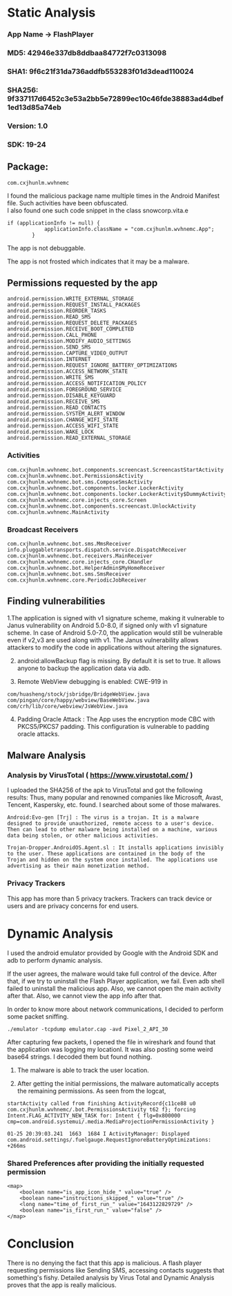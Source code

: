 # Static Analysis

### App Name  -> FlashPlayer
### MD5:	42946e337db8ddbaa84772f7c0313098	 
### SHA1:	9f6c21f31da736addfb553283f01d3dead110024	 
### SHA256:	9f337117d6452c3e53a2bb5e72899ec10c46fde38883ad4dbef1ed13d85a74eb
### Version: 1.0
### SDK:	 19-24
## Package:
```
com.cxjhunlm.wvhnemc
```


I found the malicious package name multiple times in the Android Manifest file. Such activities have been obfuscated.<br>
I also found one such code snippet in the class snowcorp.vita.e
```
if (applicationInfo != null) {
            applicationInfo.className = "com.cxjhunlm.wvhnemc.App";
        }
```

The app is not debuggable.<br>

The app is not frosted which indicates that it may be a malware.

## Permissions requested by the app
```
android.permission.WRITE_EXTERNAL_STORAGE
android.permission.REQUEST_INSTALL_PACKAGES
android.permission.REORDER_TASKS
android.permission.READ_SMS
android.permission.REQUEST_DELETE_PACKAGES
android.permission.RECEIVE_BOOT_COMPLETED
android.permission.CALL_PHONE
android.permission.MODIFY_AUDIO_SETTINGS
android.permission.SEND_SMS
android.permission.CAPTURE_VIDEO_OUTPUT
android.permission.INTERNET
android.permission.REQUEST_IGNORE_BATTERY_OPTIMIZATIONS
android.permission.ACCESS_NETWORK_STATE
android.permission.WRITE_SMS
android.permission.ACCESS_NOTIFICATION_POLICY
android.permission.FOREGROUND_SERVICE
android.permission.DISABLE_KEYGUARD
android.permission.RECEIVE_SMS
android.permission.READ_CONTACTS
android.permission.SYSTEM_ALERT_WINDOW
android.permission.CHANGE_WIFI_STATE
android.permission.ACCESS_WIFI_STATE
android.permission.WAKE_LOCK
android.permission.READ_EXTERNAL_STORAGE
```

### Activities
```
com.cxjhunlm.wvhnemc.bot.components.screencast.ScreencastStartActivity
com.cxjhunlm.wvhnemc.bot.PermissionsActivity
com.cxjhunlm.wvhnemc.bot.sms.ComposeSmsActivity
com.cxjhunlm.wvhnemc.bot.components.locker.LockerActivity
com.cxjhunlm.wvhnemc.bot.components.locker.LockerActivity$DummyActivity
com.cxjhunlm.wvhnemc.core.injects_core.Screen
com.cxjhunlm.wvhnemc.bot.components.screencast.UnlockActivity
com.cxjhunlm.wvhnemc.MainActivity

```
### Broadcast Receivers
```
com.cxjhunlm.wvhnemc.bot.sms.MmsReceiver
info.pluggabletransports.dispatch.service.DispatchReceiver
com.cxjhunlm.wvhnemc.bot.receivers.MainReceiver
com.cxjhunlm.wvhnemc.core.injects_core.CHandler
com.cxjhunlm.wvhnemc.bot.HelperAdmin$MyHomeReceiver
com.cxjhunlm.wvhnemc.bot.sms.SmsReceiver
com.cxjhunlm.wvhnemc.core.PeriodicJobReceiver
```

## Finding vulnerabilities

1.The application is signed with v1 signature scheme, making it vulnerable to Janus vulnerability on Android 5.0-8.0, if signed only with v1 signature scheme. In case of Android 5.0-7.0, the application would still be vulnerable even if v2,v3 are used along with v1. The Janus vulnerability allows attackers to modify the code in applications without altering the signatures.

2. android:allowBackup flag is missing. By default it is set to true. It allows anyone to backup the application data via adb.

3. Remote WebView debugging is enabled: CWE-919 in 
```
com/huasheng/stock/jsbridge/BridgeWebView.java
com/pingan/core/happy/webview/BaseWebView.java
com/crh/lib/core/webview/JsWebView.java
```

4. Padding Oracle Attack : 	The App uses the encryption mode CBC with PKCS5/PKCS7 padding. This configuration is vulnerable to padding oracle attacks.

## Malware Analysis

### Analysis by VirusTotal ( https://www.virustotal.com/ )

I uploaded the SHA256 of the apk to VirusTotal and got the following results:
Thus, many popular and renowned companies like Microsoft, Avast, Tencent, Kaspersky, etc. found. I searched about some of those 
malwares.

```
Android:Evo-gen [Trj] : The virus is a trojan. It is a malware designed to provide unauthorized, remote access to a user's device. Then can lead to other malware being installed on a machine, various data being stolen, or other malicious activities.

Trojan-Dropper.AndroidOS.Agent.sl : It installs applications invisibly to the user. These applications are contained in the body of the Trojan and hidden on the system once installed. The applications use advertising as their main monetization method.

```

### Privacy Trackers
 This app has more than 5 privacy trackers. Trackers can track device or users and are privacy concerns for end users.



# Dynamic Analysis

I used the android emulator provided by Google with the Android SDK and adb to perform dynamic analysis.



<!-- <img> -->

If the user agrees, the malware would take full control of the device. After that, if we try to uninstall the Flash Player application, we fail. Even adb shell failed to uninstall the malicious app. Also, we cannot open the main activity after that. Also, we cannot view the app info after that. 

In order to know more about network communications, I decided to perform some packet sniffing.

```
./emulator -tcpdump emulator.cap -avd Pixel_2_API_30
```

After capturing few packets, I opened the file in wireshark and found that the application was logging my locationl. It was also posting some weird base64 strings. I decoded them but found nothing.

1. The malware is able to track the user location.

<!-- location image -->

2. After getting the initial permissions, the malware automatically accepts the remaining permissions.
As seen from the logcat,
```
startActivity called from finishing ActivityRecord{c11ce88 u0 com.cxjhunlm.wvhnemc/.bot.PermissionsActivity t62 f}; forcing Intent.FLAG_ACTIVITY_NEW_TASK for: Intent { flg=0x800000 cmp=com.android.systemui/.media.MediaProjectionPermissionActivity }
```

```
01-25 20:39:03.241  1663  1684 I ActivityManager: Displayed com.android.settings/.fuelgauge.RequestIgnoreBatteryOptimizations: +266ms
```
### Shared Preferences after providing the initially requested permission
```
<map>
    <boolean name="is_app_icon_hide_" value="true" />
    <boolean name="instructions_skipped_" value="true" />
    <long name="time_of_first_run_" value="1643122829729" />
    <boolean name="is_first_run_" value="false" />
</map>

```


# Conclusion
There is no denying the fact that this app is malicious. A flash player requesting permissions like Sending SMS, accessing contacts suggests that something's fishy. Detailed analysis by Virus Total and Dynamic Analysis proves that the app is really malicious.
